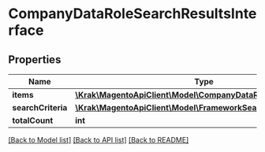 # CompanyDataRoleSearchResultsInterface

## Properties
Name | Type | Description | Notes
------------ | ------------- | ------------- | -------------
**items** | [**\Krak\MagentoApiClient\Model\CompanyDataRoleInterface[]**](CompanyDataRoleInterface.md) | Roles list. | 
**searchCriteria** | [**\Krak\MagentoApiClient\Model\FrameworkSearchCriteriaInterface**](FrameworkSearchCriteriaInterface.md) |  | 
**totalCount** | **int** | Total count. | 

[[Back to Model list]](../README.md#documentation-for-models) [[Back to API list]](../README.md#documentation-for-api-endpoints) [[Back to README]](../README.md)


